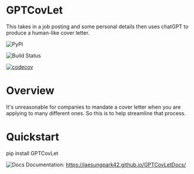 # GPTCovLet
This takes in a job posting and some personal details then uses chatGPT to produce a human-like cover letter.

![PyPI](https://img.shields.io/pypi/v/GPTCovLet)

![Build Status](https://github.com/jaesungpark42/GPTCovLet/actions/workflows/build.yml/badge.svg)

[![codecov](https://codecov.io/gh/jaesungpark42/GPTCovLet/branch/main/graph/badge.svg?token=X5BN0AAOZ1)](https://codecov.io/gh/jaesungpark42/GPTCovLet)

# Overview
It's unreasonable for companies to mandate a cover letter when you are applying to many different ones. So this is to help streamline that process.


# Quickstart
pip install GPTCovLet

![Docs](https://readthedocs.org/projects/GPTCovLet/badge/?version=<version>&style=<style>A)
Documentation:
https://jaesungpark42.github.io/GPTCovLetDocs/
